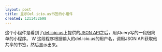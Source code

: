```yaml
---
layout: post
title: 显示Del.icio.us书签的小组件
created: 1211452698
---
```

这个小组件是看到了<a href="http://del.icio.us" target="_blank">del.icio.us</a>上提供的<a href="http://del.icio.us/help/json/" target="_blank">JSON API</a>之后，用jQuery写的一段很简单的小程序。
W
这段程序根据输入的del.icio.us的用户名，调用JSON API获取他共享的书签，然后显示出来。
